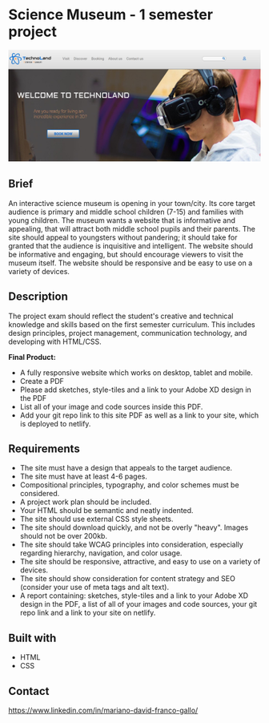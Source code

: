 # Science Museum - 1 semester project

![Preview of the website!](img/techno.JPG)

## Brief
An interactive science museum is opening in your town/city. Its core target audience is primary and middle school children (7-15) and families with young children. The museum wants a website that is informative and appealing, that will attract both middle school pupils and their parents. The site should appeal to youngsters without pandering; it should take for granted that the audience is inquisitive and intelligent. The website should be informative and engaging, but should encourage viewers to visit the museum itself. The website should be responsive and be easy to use on a variety of devices.

## Description
The project exam should reflect the student's creative and technical knowledge and skills based on the first semester curriculum. This includes design principles, project management, communication technology, and developing with HTML/CSS.

**Final Product:** 
- A fully responsive website which works on desktop, tablet and mobile.
- Create a PDF
- Please add sketches, style-tiles and a link to your Adobe XD design in the PDF
- List all of your image and code sources inside this PDF.
- Add your git repo link to this site PDF as well as a link to your site, which is deployed to netlify. 

## Requirements
- The site must have a design that appeals to the target audience.
- The site must have at least 4-6 pages.
- Compositional principles, typography, and color schemes must be considered.
- A project work plan should be included.
- Your HTML should be semantic and neatly indented.
- The site should use external CSS style sheets.
- The site should download quickly, and not be overly "heavy". Images should not be over 200kb.
- The site should take WCAG principles into consideration, especially regarding hierarchy, navigation, and color usage.
- The site should be responsive, attractive, and easy to use on a variety of devices.
- The site should show consideration for content strategy and SEO (consider your use of meta tags and alt text).
- A report containing: sketches, style-tiles and a link to your Adobe XD design in the PDF, a list of all of your images and code sources, your git repo link and a link to your site on netlify.

##  Built with

- HTML
- CSS

## Contact 

https://www.linkedin.com/in/mariano-david-franco-gallo/


